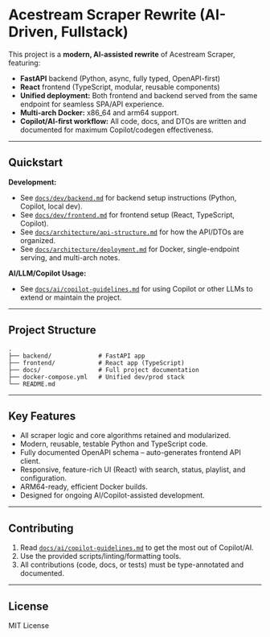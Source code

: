 # Acestream Scraper Rewrite (AI-Driven, Fullstack)

This project is a **modern, AI-assisted rewrite** of Acestream Scraper, featuring:

- **FastAPI** backend (Python, async, fully typed, OpenAPI-first)
- **React** frontend (TypeScript, modular, reusable components)
- **Unified deployment:** Both frontend and backend served from the same endpoint for seamless SPA/API experience.
- **Multi-arch Docker:** x86_64 and arm64 support.
- **Copilot/AI-first workflow:** All code, docs, and DTOs are written and documented for maximum Copilot/codegen effectiveness.

---

## Quickstart

**Development:**

- See [`docs/dev/backend.md`](docs/dev/backend.md) for backend setup instructions (Python, Copilot, local dev).
- See [`docs/dev/frontend.md`](docs/dev/frontend.md) for frontend setup (React, TypeScript, Copilot).
- See [`docs/architecture/api-structure.md`](docs/architecture/api-structure.md) for how the API/DTOs are organized.
- See [`docs/architecture/deployment.md`](docs/architecture/deployment.md) for Docker, single-endpoint serving, and multi-arch notes.

**AI/LLM/Copilot Usage:**

- See [`docs/ai/copilot-guidelines.md`](docs/ai/copilot-guidelines.md) for using Copilot or other LLMs to extend or maintain the project.

---

## Project Structure

```
.
├── backend/             # FastAPI app
├── frontend/            # React app (TypeScript)
├── docs/                # Full project documentation
├── docker-compose.yml   # Unified dev/prod stack
└── README.md
```

---

## Key Features

- All scraper logic and core algorithms retained and modularized.
- Modern, reusable, testable Python and TypeScript code.
- Fully documented OpenAPI schema – auto-generates frontend API client.
- Responsive, feature-rich UI (React) with search, status, playlist, and configuration.
- ARM64-ready, efficient Docker builds.
- Designed for ongoing AI/Copilot-assisted development.

---

## Contributing

1. Read [`docs/ai/copilot-guidelines.md`](docs/ai/copilot-guidelines.md) to get the most out of Copilot/AI.
2. Use the provided scripts/linting/formatting tools.
3. All contributions (code, docs, or tests) must be type-annotated and documented.

---

## License

MIT License
